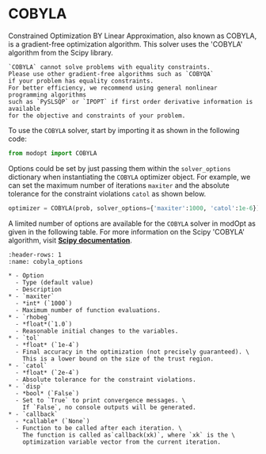 # COBYLA

Constrained Optimization BY Linear Approximation, also known as COBYLA, is a gradient-free optimization algorithm.
This solver uses the 'COBYLA' algorithm from the Scipy library.
```{note}
`COBYLA` cannot solve problems with equality constraints.
Please use other gradient-free algorithms such as `COBYQA` 
if your problem has equality constraints.
For better efficiency, we recommend using general nonlinear programming algorithms
such as `PySLSQP` or `IPOPT` if first order derivative information is available 
for the objective and constraints of your problem.
```

To use the `COBYLA` solver, start by importing it as shown in the following code:

```py
from modopt import COBYLA
```

Options could be set by just passing them within the `solver_options` dictionary when 
instantiating the `COBYLA` optimizer object.
For example, we can set the maximum number of iterations `maxiter` 
and the absolute tolerance for the constraint violations `catol` as shown below.

```py
optimizer = COBYLA(prob, solver_options={'maxiter':1000, 'catol':1e-6})
```

A limited number of options are available for the `COBYLA` solver in modOpt as given in the following table.
For more information on the Scipy 'COBYLA' algorithm, visit
**[Scipy documentation](https://docs.scipy.org/doc/scipy/reference/optimize.minimize-cobyla.html)**.

```{list-table} COBYLA solver options
:header-rows: 1
:name: cobyla_options

* - Option
  - Type (default value)
  - Description
* - `maxiter`
  - *int* (`1000`)
  - Maximum number of function evaluations.
* - `rhobeg`
  - *float*(`1.0`)
  - Reasonable initial changes to the variables.
* - `tol`
  - *float* (`1e-4`)
  - Final accuracy in the optimization (not precisely guaranteed). \
    This is a lower bound on the size of the trust region.
* - `catol`
  - *float* (`2e-4`)
  - Absolute tolerance for the constraint violations.
* - `disp`
  - *bool* (`False`)
  - Set to `True` to print convergence messages. \
    If `False`, no console outputs will be generated.
* - `callback`
  - *callable* (`None`)
  - Function to be called after each iteration. \
    The function is called as`callback(xk)`, where `xk` is the \
    optimization variable vector from the current iteration.
```